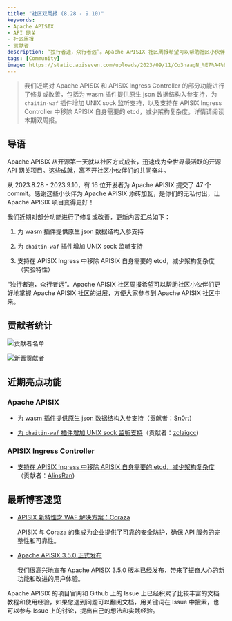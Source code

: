 ```yaml
---
title: "社区双周报 (8.28 - 9.10)"
keywords: 
- Apache APISIX
- API 网关
- 社区周报
- 贡献者
description: “独行者速，众行者远”。Apache APISIX 社区周报希望可以帮助社区小伙伴们更好地掌握 Apache APISIX 社区的进展，方便大家参与到 Apache APISIX 社区中来。
tags: [Community]
image: https://static.apiseven.com/uploads/2023/09/11/Co3naagN_%E7%A4%BE%E5%8C%BA%E5%8F%8C%E5%91%A8%E6%8A%A5-%E5%85%AC%E4%BC%97%E5%8F%B7%E5%A4%B4%E5%9B%BE-%E4%B8%AD%E6%96%87-0911.png
---
```


> 我们近期对 Apache APISIX 和 APISIX Ingress Controller 的部分功能进行了修复或改善，包括为 wasm 插件提供原生 json 数据结构入参支持，为 `chaitin-waf` 插件增加 UNIX sock 监听支持，以及支持在 APISIX Ingress Controller 中移除 APISIX 自身需要的 etcd，减少架构复杂度。详情请阅读本期双周报。

<!--truncate-->

## 导语

Apache APISIX 从开源第一天就以社区方式成长，迅速成为全世界最活跃的开源 API 网关项目。这些成就，离不开社区小伙伴们的共同奋斗。

从 2023.8.28 - 2023.9.10，有 16 位开发者为 Apache APISIX 提交了 47 个 commit。感谢这些小伙伴为 Apache APISIX 添砖加瓦，是你们的无私付出，让 Apache APISIX 项目变得更好！

我们近期对部分功能进行了修复或改善，更新内容汇总如下：

1. 为 wasm 插件提供原生 json 数据结构入参支持

2. 为 `chaitin-waf` 插件增加 UNIX sock 监听支持

3. 支持在 APISIX Ingress 中移除 APISIX 自身需要的 etcd，减少架构复杂度（实验特性）

“独行者速，众行者远”。Apache APISIX 社区周报希望可以帮助社区小伙伴们更好地掌握 Apache APISIX 社区的进展，方便大家参与到 Apache APISIX 社区中来。

## 贡献者统计

![贡献者名单](https://static.apiseven.com/uploads/2023/09/26/afJdz8VA_Group%204.png)

![新晋贡献者](https://static.apiseven.com/uploads/2023/09/26/KLSzp6dh_0910.png)

## 近期亮点功能

### Apache APISIX

- [为 wasm 插件提供原生 json 数据结构入参支持](https://github.com/apache/apisix/pull/10072)（贡献者：[Sn0rt](https://github.com/Sn0rt))

- [为 `chaitin-waf` 插件增加 UNIX sock 监听支持](https://github.com/apache/apisix/pull/10161)（贡献者：[zclaiqcc](https://github.com/zclaiqcc))

### APISIX Ingress Controller

- [支持在 APISIX Ingress 中移除 APISIX 自身需要的 etcd，减少架构复杂度](https://github.com/apache/apisix-ingress-controller/pull/1803)（贡献者：[AlinsRan](https://github.com/AlinsRan))

## 最新博客速览

- [APISIX 新特性之 WAF 解决方案：Coraza](https://apisix.apache.org/zh/blog/2023/09/08/apisix-integrates-with-coraza/)

  APISIX 与 Coraza 的集成为企业提供了可靠的安全防护，确保 API 服务的完整性和可靠性。

- [Apache APISIX 3.5.0 正式发布](https://apisix.apache.org/zh/blog/2023/09/01/release-apache-apisix-3.5.0/)

  我们很高兴地宣布 Apache APISIX 3.5.0 版本已经发布，带来了振奋人心的新功能和改进的用户体验。

Apache APISIX 的项目官网和 Github 上的 Issue 上已经积累了比较丰富的文档教程和使用经验，如果您遇到问题可以翻阅文档，用关键词在 Issue 中搜索，也可以参与 Issue 上的讨论，提出自己的想法和实践经验。
